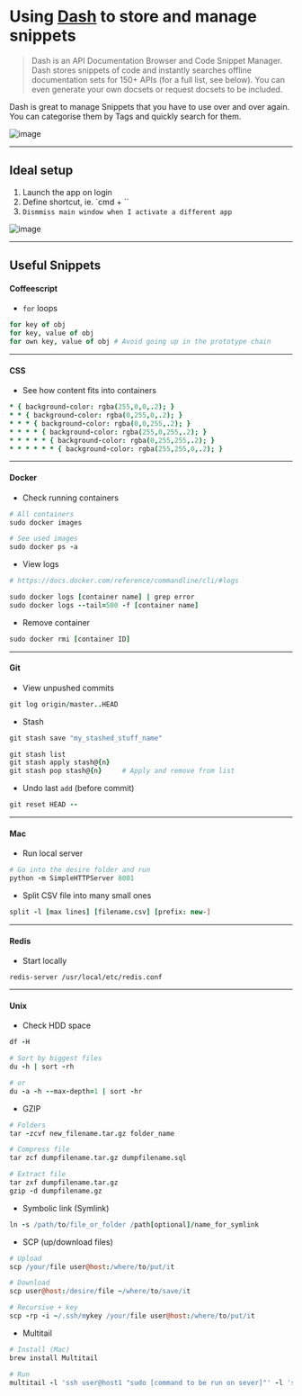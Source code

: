 # Using [Dash](https://itunes.apple.com/de/app/dash-api-docs-snippets/id458034879?l=en&mt=12) to store and manage snippets

> Dash is an API Documentation Browser and Code Snippet Manager. Dash stores snippets of code and instantly searches offline documentation sets for 150+ APIs (for a full list, see below). You can even generate your own docsets or request docsets to be included.

Dash is great to manage Snippets that you have to use over and over again. You can categorise them by Tags and quickly search for them.

![image](https://cloud.githubusercontent.com/assets/352146/7676568/504f7db4-fd45-11e4-89cb-0510accc8993.png)

---

## Ideal setup

1. Launch the app on login
2. Define shortcut, ie. `cmd + \``
3. `Dismmiss main window when I activate a different app`

![image](https://cloud.githubusercontent.com/assets/352146/7676586/75a7c058-fd45-11e4-9551-2af358d1f061.png)

---

## Useful Snippets

#### Coffeescript
* `for` loops
```coffee
for key of obj
for key, value of obj
for own key, value of obj # Avoid going up in the prototype chain
```

---

#### CSS
* See how content fits into containers
```coffee
* { background-color: rgba(255,0,0,.2); }
* * { background-color: rgba(0,255,0,.2); }
* * * { background-color: rgba(0,0,255,.2); }
* * * * { background-color: rgba(255,0,255,.2); }
* * * * * { background-color: rgba(0,255,255,.2); }
* * * * * * { background-color: rgba(255,255,0,.2); }
```

---

#### Docker
* Check running containers
```coffee
# All containers
sudo docker images

# See used images
sudo docker ps -a
```

* View logs
```coffee
# https://docs.docker.com/reference/commandline/cli/#logs

sudo docker logs [container name] | grep error
sudo docker logs --tail=500 -f [container name]
```

* Remove container
```coffee
sudo docker rmi [container ID]
```

---

#### Git
* View unpushed commits
```coffee
git log origin/master..HEAD
```
* Stash
```coffee
git stash save "my_stashed_stuff_name"

git stash list
git stash apply stash@{n}
git stash pop stash@{n}     # Apply and remove from list
```

* Undo last `add` (before commit)
```coffee
git reset HEAD --
```

---

#### Mac
* Run local server
```coffee
# Go into the desire folder and run
python -m SimpleHTTPServer 8001
```

* Split CSV file into many small ones
```coffee
split -l [max lines] [filename.csv] [prefix: new-]
```

---

#### Redis
* Start locally
```
redis-server /usr/local/etc/redis.conf
```

---

#### Unix
* Check HDD space
```coffee
df -H

# Sort by biggest files
du -h | sort -rh

# or
du -a -h --max-depth=1 | sort -hr
```

* GZIP
```coffee
# Folders
tar -zcvf new_filename.tar.gz folder_name

# Compress file
tar zcf dumpfilename.tar.gz dumpfilename.sql

# Extract file
tar zxf dumpfilename.tar.gz
gzip -d dumpfilename.gz
```

* Symbolic link (Symlink)
```coffee
ln -s /path/to/file_or_folder /path[optional]/name_for_symlink
```

* SCP (up/download files)
```coffee
# Upload
scp /your/file user@host:/where/to/put/it

# Download
scp user@host:/desire/file ~/where/to/save/it

# Recursive + key
scp -rp -i ~/.ssh/mykey /your/file user@host:/where/to/put/it
```

* Multitail
```coffee
# Install (Mac)
brew install Multitail

# Run
multitail -l 'ssh user@host1 "sudo [command to be run on sever]"' -l 'ssh user@host2 "[another command to be run on sever]"'
```

